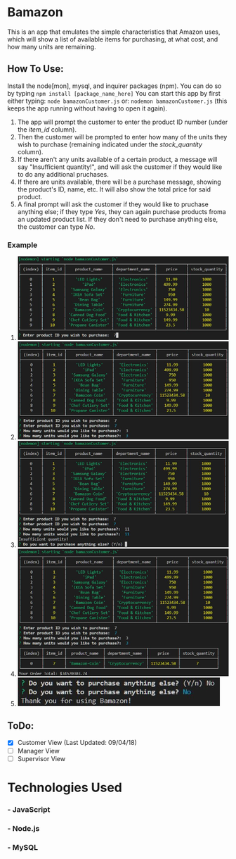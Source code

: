 # Bamazon

This is an app that emulates the simple characteristics that Amazon uses, which will show a list of available items for purchasing, at what cost, and how many units are remaining.

## How To Use:

Install the node[mon], mysql, and inquirer packages (npm). You can do so by typing `npm install [package_name_here]`
You can start this app by first either typing: `node bamazonCustomer.js`
or: `nodemon bamazonCustomer.js` (this keeps the app running without having to open it again).

1. The app will prompt the customer to enter the product ID number (under the _item_id_ column).
2. Then the customer will be prompted to enter how many of the units they wish to purchase (remaining indicated under the _stock_quantity_ column).
3. If there aren't any units available of a certain product, a message will say "Insufficient quantity!", and will ask the customer if they would like to do any additional pruchases.
4. If there are units available, there will be a purchase message, showing the product's ID, name, etc. It will also show the total price for said product.
5. A final prompt will ask the customer if they would like to pruchase anything else; if they type _Yes_, they can again purchase products froma an updated product list. If they don't need to purchase anything else, the customer can type _No_.

### Example

1. ![Screenshot](/part1.jpg)
2. ![Screenshot](/part2.jpg)
3. ![Screenshot](/part3.jpg)
4. ![Screenshot](/part4.jpg)
5. ![Screenshot](/part5.jpg)

## ToDo:

- [x] Customer View (Last Updated: 09/04/18)
- [ ] Manager View
- [ ] Supervisor View

# Technologies Used

### - JavaScript

### - Node.js

### - MySQL
